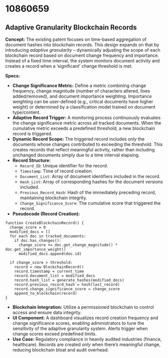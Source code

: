 # 10860659

## Adaptive Granularity Blockchain Records

**Concept:** The existing patent focuses on time-based aggregation of document hashes into blockchain records. This design expands on that by introducing *adaptive granularity* – dynamically adjusting the scope of each blockchain record based on document change frequency and importance. Instead of a fixed time interval, the system monitors document activity and creates a record when a ‘significant’ change threshold is met.

**Specs:**

*   **Change Significance Metric:** Define a metric combining change frequency, change magnitude (number of characters altered, lines added/removed), and document importance weighting. Importance weighting can be user-defined (e.g., critical documents have higher weight) or determined by a classification model trained on document type/content.
*   **Adaptive Record Trigger:** A monitoring process continuously evaluates the change significance metric across all tracked documents. When the cumulative metric exceeds a predefined threshold, a new blockchain record is triggered.
*   **Dynamic Record Scope:** The triggered record includes *only* the documents whose changes contributed to exceeding the threshold.  This creates records that reflect meaningful activity, rather than including unchanged documents simply due to a time interval elapsing.
*   **Record Structure:**
    *   `Record_ID`: Unique identifier for the record.
    *   `Timestamp`: Time of record creation.
    *   `Document_List`: Array of document identifiers included in the record.
    *   `Hash_List`: Array of corresponding hashes for the document versions included.
    *   `Previous_Record_Hash`: Hash of the immediately preceding record, maintaining blockchain integrity.
    *   `Change_Significance_Score`: The cumulative score that triggered the record.
*   **Pseudocode (Record Creation):**

```
function CreateBlockchainRecord() {
  change_score = 0
  modified_docs = []
  for each doc in tracked_documents:
    if doc.has_changes():
      change_score += doc.get_change_magnitude() * doc.get_importance_weight()
      modified_docs.append(doc.id)

  if change_score > threshold:
    record = new BlockchainRecord()
    record.timestamp = current_time
    record.document_list = modified_docs
    record.hash_list = generate_hashes(modified_docs)
    record.previous_record_hash = hash(last_record)
    record.change_significance_score = change_score
    append_to_blockchain(record)
}
```

*   **Blockchain Integration:** Utilize a permissioned blockchain to control access and ensure data integrity.
*   **UI Component:** A dashboard visualizes record creation frequency and change significance scores, enabling administrators to tune the sensitivity of the adaptive granularity system.  Alerts trigger when change scores exceed predefined limits.
*   **Use Case:** Regulatory compliance in heavily audited industries (finance, healthcare). Records are created *only* when there’s meaningful change, reducing blockchain bloat and audit overhead.